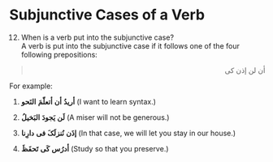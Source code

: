 Subjunctive Cases of a Verb
===========================

12. When is a verb put into the subjunctive case?  
 A verb is put into the subjunctive case if it follows one of the four
following prepositions:

<blockquote dir="rtl">
  <p>
ﺃن لن ﺇذن کی
  </p>
</blockquote>

For example:  
 1) **ﺃریدُ** **ﺃن** **ﺃتعلّمَ** **النَحو** (I want to learn syntax.)

2) **لَن** **یَجودَ** **البَخیلُ** (A miser will not be generous.)

3) **ﺇذَن** **نُنزلَکَ** **فی** **دارِنا** (In that case, we will let
you stay in our house.)

4) **ﺃدرُس** **کَی** **تَحفَظَ** (Study so that you preserve.)


